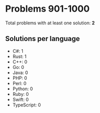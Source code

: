 # Problems 901-1000

Total problems with at least one solution: **2**

## Solutions per language

- C#: 1
- Rust: 1
- C++: 0
- Go: 0
- Java: 0
- PHP: 0
- Perl: 0
- Python: 0
- Ruby: 0
- Swift: 0
- TypeScript: 0
